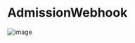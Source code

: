 # AdmissionWebhook

![image](https://github.com/zaheerabdulzakku/AdmissionWebhook/assets/36044771/fb9ccb69-517f-404b-9116-b1aaa32ba1a6)
